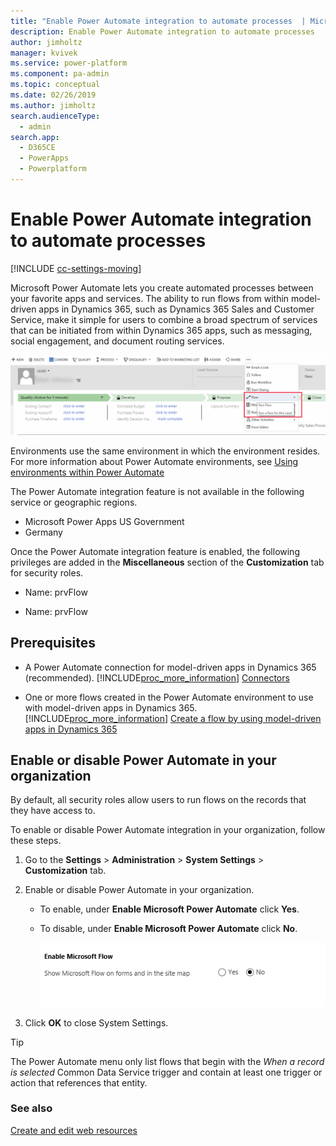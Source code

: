 ```yaml
---
title: "Enable Power Automate integration to automate processes  | MicrosoftDocs"
description: Enable Power Automate integration to automate processes
author: jimholtz
manager: kvivek
ms.service: power-platform
ms.component: pa-admin
ms.topic: conceptual
ms.date: 02/26/2019
ms.author: jimholtz
search.audienceType: 
  - admin
search.app: 
  - D365CE
  - PowerApps
  - Powerplatform
---
```

# Enable Power Automate integration to automate processes

[!INCLUDE [cc-settings-moving](../includes/cc-settings-moving.md)] 

Microsoft Power Automate lets you create automated processes between your favorite apps and services. The ability to run flows from within model-driven apps in Dynamics 365, such as Dynamics 365 Sales and Customer Service, make it simple for users to combine a broad spectrum of services that can be initiated from within Dynamics 365 apps, such as messaging, social engagement, and document routing services.  

![Lead record with Power Automate integration](media/flow-integration.png)

Environments use the same environment in which the environment resides. For more information about Power Automate environments, see [Using environments within Power Automate](https://docs.microsoft.com/power-automate/environments-overview-admin)
  
The Power Automate integration feature is not available in the following service or geographic regions.
- Microsoft Power Apps US Government
- Germany

Once the Power Automate integration feature is enabled, the following privileges are added in the **Miscellaneous** section of the **Customization** tab for security roles.  
  
- Name: prvFlow  
  
- Name: prvFlow  
  
## Prerequisites  
  
- A Power Automate connection for model-driven apps in Dynamics 365 (recommended). [!INCLUDE[proc_more_information](../includes/proc-more-information.md)] [Connectors](https://docs.microsoft.com/connectors/)  
  
- One or more flows created in the Power Automate environment to use with model-driven apps in Dynamics 365. [!INCLUDE[proc_more_information](../includes/proc-more-information.md)] [Create a flow by using model-driven apps in Dynamics 365](https://docs.microsoft.com/power-automate/connection-dynamics365)  
  
## Enable or disable Power Automate in your organization  
 By default, all security roles allow users to run flows on the records that they have access to.  
  
 To enable or disable Power Automate integration in your organization, follow these steps.  
  
1.  Go to the **Settings** > **Administration** > **System Settings** > **Customization** tab.  
  
2.  Enable or disable Power Automate in your organization.  
  
    -   To enable, under **Enable Microsoft Power Automate** click **Yes**.  
    
    -   To disable, under **Enable Microsoft Power Automate** click **No**.  
  
        ![Enable Power Automate integration](../admin/media/embed-flow-enable.png "Enable Power Automate integration")  
  
3.  Click **OK** to close System Settings. 

> [!TIP]
   >  The Power Automate menu only list flows that begin with the *When a record is selected* Common Data Service trigger and contain at least one trigger or action that references that entity.
   >  
 
### See also  
 [Create and edit web resources](https://docs.microsoft.com/powerapps/maker/model-driven-apps/create-edit-web-resources)
